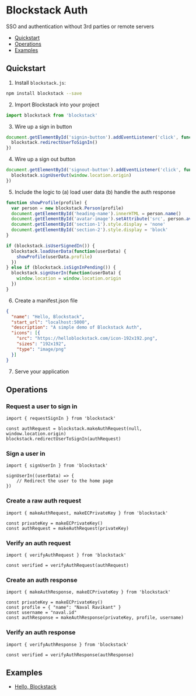 # Blockstack Auth

SSO and authentication without 3rd parties or remote servers

* [Quickstart](#quickstart)
* [Operations](#operations)
* [Examples](#examples)

## Quickstart

1) Install `blockstack.js`:

```bash
npm install blockstack --save
```

2) Import Blockstack into your project

```js
import blockstack from 'blockstack'
```

3) Wire up a sign in button

```js
document.getElementById('signin-button').addEventListener('click', function() {
  blockstack.redirectUserToSignIn()
})
```

4) Wire up a sign out button

```js
document.getElementById('signout-button').addEventListener('click', function() {
  blockstack.signUserOut(window.location.origin)
})
```

5) Include the logic to (a) load user data (b) handle the auth response

```js
function showProfile(profile) {
  var person = new blockstack.Person(profile)
  document.getElementById('heading-name').innerHTML = person.name()
  document.getElementById('avatar-image').setAttribute('src', person.avatarUrl())
  document.getElementById('section-1').style.display = 'none'
  document.getElementById('section-2').style.display = 'block'
}

if (blockstack.isUserSignedIn()) {
  blockstack.loadUserData(function(userData) {
    showProfile(userData.profile)
  })
} else if (blockstack.isSignInPending()) {
  blockstack.signUserIn(function(userData) {
    window.location = window.location.origin
  })
}
```

6) Create a manifest.json file

```json
{
  "name": "Hello, Blockstack",
  "start_url": "localhost:5000",
  "description": "A simple demo of Blockstack Auth",
  "icons": [{
    "src": "https://helloblockstack.com/icon-192x192.png",
    "sizes": "192x192",
    "type": "image/png"
  }]
}
```

7) Serve your application

## Operations

### Request a user to sign in

```es6
import { requestSignIn } from 'blockstack'

const authRequest = blockstack.makeAuthRequest(null, window.location.origin)
blockstack.redirectUserToSignIn(authRequest)
```

### Sign a user in

```es6
import { signUserIn } from 'blockstack'

signUserIn((userData) => {
    // Redirect the user to the home page
})
```

### Create a raw auth request

```es6
import { makeAuthRequest, makeECPrivateKey } from 'blockstack'

const privateKey = makeECPrivateKey()
const authRequest = makeAuthRequest(privateKey)
```

### Verify an auth request

```es6
import { verifyAuthRequest } from 'blockstack'

const verified = verifyAuthRequest(authRequest)
```

### Create an auth response

```es6
import { makeAuthResponse, makeECPrivateKey } from 'blockstack'

const privateKey = makeECPrivateKey()
const profile = { "name": "Naval Ravikant" }
const username = "naval.id"
const authResponse = makeAuthResponse(privateKey, profile, username)
```

### Verify an auth response

```
import { verifyAuthResponse } from 'blockstack'

const verified = verifyAuthResponse(authResponse)
```

## Examples

- [Hello, Blockstack](https://github.com/blockstack/blockstack.js/blob/master/tests/browserTests/auth/app.js#L18)
